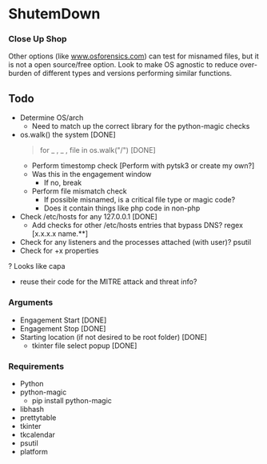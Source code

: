 # ShutemDown
### Close Up Shop

Other options (like www.osforensics.com) can test for misnamed files, but it is not a open source/free option. Look to make OS agnostic to reduce over-burden of different types and versions performing similar functions.

## Todo
- Determine OS/arch
    - Need to match up the correct library for the python-magic checks
- os.walk() the system        [DONE]
  > for _ , _ , file in os.walk("/")       [DONE]
    -  Perform timestomp check         [Perform with pytsk3 or create my own?]
    -  Was this in the engagement window
       -  If no, break
    -  Perform file mismatch check
       - If possible misnamed, is a critical file type or magic code?
       - Does it contain things like php code in non-php
- Check /etc/hosts for any 127.0.0.1         [DONE]
   - Add checks for other /etc/hosts entries that bypass DNS?  regex [x.x.x.x name\.**]
- Check for any listeners and the processes attached (with user)? psutil
- Check for +x properties


? Looks like capa
-  reuse their code for the MITRE attack and threat info?

### Arguments
- Engagement Start   [DONE]
- Engagement Stop    [DONE]
- Starting location (if not desired to be root folder)   [DONE]
   - tkinter file select popup       [DONE]


### Requirements
- Python
- python-magic
   - pip install python-magic
- libhash
- prettytable
- tkinter
- tkcalendar
- psutil
- platform
